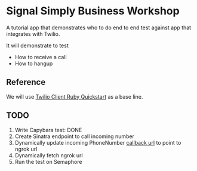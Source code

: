 # Signal Simply Business Workshop

A tutorial app that demonstrates who to do end to end test against app that integrates with Twilio.

It will demonstrate to test

- How to receive a call
- How to hangup

## Reference

We will use [Twilio Client Ruby Quickstart](https://www.twilio.com/docs/quickstart/ruby/client) as a base line.

## TODO

1. Write Capybara test: DONE
1. Create Sinatra endpoint to call incoming number
1. Dynamically update incoming PhoneNumber [callback url](https://www.twilio.com/docs/api/rest/incoming-phone-numbers) to point to ngrok url
1. Dynamically fetch ngrok url
1. Run the test on Semaphore
